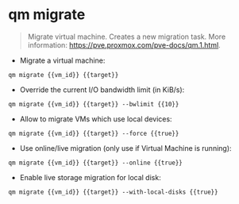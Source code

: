 # qm migrate

> Migrate virtual machine. Creates a new migration task.
> More information: <https://pve.proxmox.com/pve-docs/qm.1.html>.

- Migrate a virtual machine:

`qm migrate {{vm_id}} {{target}}`

- Override the current I/O bandwidth limit (in KiB/s):

`qm migrate {{vm_id}} {{target}} --bwlimit {{10}}`

- Allow to migrate VMs which use local devices:

`qm migrate {{vm_id}} {{target}} --force {{true}}`

- Use online/live migration (only use if Virtual Machine is running):

`qm migrate {{vm_id}} {{target}} --online {{true}}`

- Enable live storage migration for local disk:

`qm migrate {{vm_id}} {{target}} --with-local-disks {{true}}`
